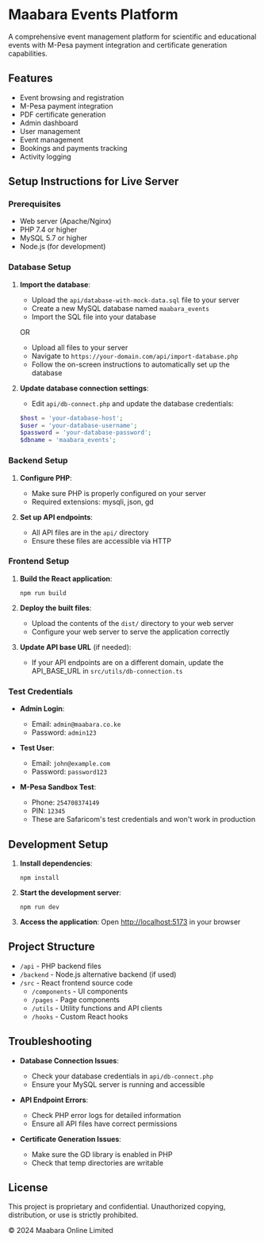 
# Maabara Events Platform

A comprehensive event management platform for scientific and educational events with M-Pesa payment integration and certificate generation capabilities.

## Features

- Event browsing and registration
- M-Pesa payment integration
- PDF certificate generation
- Admin dashboard
- User management
- Event management
- Bookings and payments tracking
- Activity logging

## Setup Instructions for Live Server

### Prerequisites

- Web server (Apache/Nginx)
- PHP 7.4 or higher
- MySQL 5.7 or higher
- Node.js (for development)

### Database Setup

1. **Import the database**:
   - Upload the `api/database-with-mock-data.sql` file to your server
   - Create a new MySQL database named `maabara_events`
   - Import the SQL file into your database

   OR

   - Upload all files to your server
   - Navigate to `https://your-domain.com/api/import-database.php`
   - Follow the on-screen instructions to automatically set up the database

2. **Update database connection settings**:
   - Edit `api/db-connect.php` and update the database credentials:
   ```php
   $host = 'your-database-host';
   $user = 'your-database-username';
   $password = 'your-database-password';
   $dbname = 'maabara_events';
   ```

### Backend Setup

1. **Configure PHP**:
   - Make sure PHP is properly configured on your server
   - Required extensions: mysqli, json, gd

2. **Set up API endpoints**:
   - All API files are in the `api/` directory
   - Ensure these files are accessible via HTTP

### Frontend Setup

1. **Build the React application**:
   ```
   npm run build
   ```

2. **Deploy the built files**:
   - Upload the contents of the `dist/` directory to your web server
   - Configure your web server to serve the application correctly

3. **Update API base URL** (if needed):
   - If your API endpoints are on a different domain, update the API_BASE_URL in `src/utils/db-connection.ts`

### Test Credentials

- **Admin Login**:
  - Email: `admin@maabara.co.ke`
  - Password: `admin123`

- **Test User**:
  - Email: `john@example.com`
  - Password: `password123`

- **M-Pesa Sandbox Test**:
  - Phone: `254708374149`
  - PIN: `12345`
  - These are Safaricom's test credentials and won't work in production

## Development Setup

1. **Install dependencies**:
   ```
   npm install
   ```

2. **Start the development server**:
   ```
   npm run dev
   ```

3. **Access the application**:
   Open [http://localhost:5173](http://localhost:5173) in your browser

## Project Structure

- `/api` - PHP backend files
- `/backend` - Node.js alternative backend (if used)
- `/src` - React frontend source code
  - `/components` - UI components
  - `/pages` - Page components
  - `/utils` - Utility functions and API clients
  - `/hooks` - Custom React hooks

## Troubleshooting

- **Database Connection Issues**:
  - Check your database credentials in `api/db-connect.php`
  - Ensure your MySQL server is running and accessible

- **API Endpoint Errors**:
  - Check PHP error logs for detailed information
  - Ensure all API files have correct permissions

- **Certificate Generation Issues**:
  - Make sure the GD library is enabled in PHP
  - Check that temp directories are writable

## License

This project is proprietary and confidential. Unauthorized copying, distribution, or use is strictly prohibited.

© 2024 Maabara Online Limited
